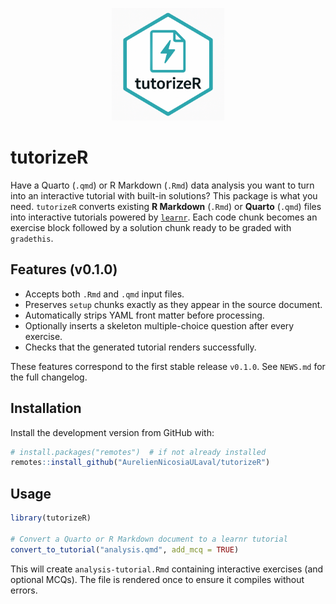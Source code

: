 <p align="center">
  <img src="man/figures/logo.png" alt="tutorizeR hex sticker" height="180">
</p>

# tutorizeR

Have a Quarto (`.qmd`) or R Markdown (`.Rmd`) data analysis you want to turn into an interactive tutorial with built-in solutions? This package is what you need.
`tutorizeR` converts existing **R Markdown** (`.Rmd`) or **Quarto** (`.qmd`) files into interactive tutorials powered by [`learnr`](https://rstudio.github.io/learnr/). Each code chunk becomes an exercise block followed by a solution chunk ready to be graded with `gradethis`.

## Features (v0.1.0)

- Accepts both `.Rmd` and `.qmd` input files.
- Preserves `setup` chunks exactly as they appear in the source document.
- Automatically strips YAML front matter before processing.
- Optionally inserts a skeleton multiple-choice question after every exercise.
- Checks that the generated tutorial renders successfully.

These features correspond to the first stable release `v0.1.0`. See `NEWS.md` for the full changelog.

## Installation

Install the development version from GitHub with:

```r
# install.packages("remotes")  # if not already installed
remotes::install_github("AurelienNicosiaULaval/tutorizeR")
```

## Usage

```r
library(tutorizeR)

# Convert a Quarto or R Markdown document to a learnr tutorial
convert_to_tutorial("analysis.qmd", add_mcq = TRUE)
```

This will create `analysis-tutorial.Rmd` containing interactive exercises (and optional MCQs). The file is rendered once to ensure it compiles without errors.
